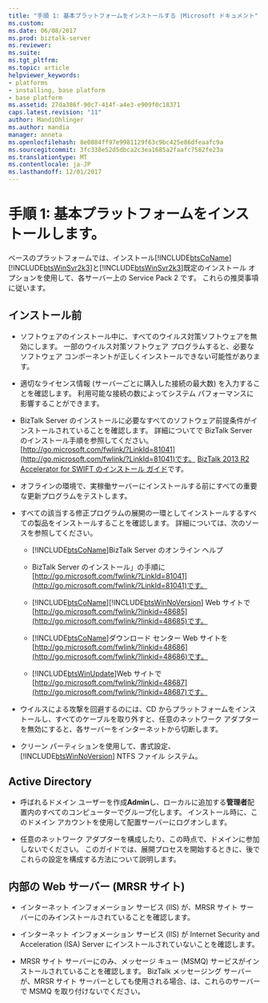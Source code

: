 ```yaml
---
title: "手順 1: 基本プラットフォームをインストールする |Microsoft ドキュメント"
ms.custom: 
ms.date: 06/08/2017
ms.prod: biztalk-server
ms.reviewer: 
ms.suite: 
ms.tgt_pltfrm: 
ms.topic: article
helpviewer_keywords:
- platforms
- installing, base platform
- base platform
ms.assetid: 27da386f-90c7-414f-a4e3-e909f0c18371
caps.latest.revision: "11"
author: MandiOhlinger
ms.author: mandia
manager: anneta
ms.openlocfilehash: 8e0884ff97e9981129f63c9bc425e86dfeaafc9a
ms.sourcegitcommit: 3fc338e52d5dbca2c3ea1685a2faafc7582fe23a
ms.translationtype: MT
ms.contentlocale: ja-JP
ms.lasthandoff: 12/01/2017
---
```

# <a name="step-1-installing-the-base-platform"></a>手順 1: 基本プラットフォームをインストールします。
ベースのプラットフォームでは、インストール[!INCLUDE[btsCoName](../../includes/btsconame-md.md)][!INCLUDE[btsWinSvr2k3](../../includes/btswinsvr2k3-md.md)]と[!INCLUDE[btsWinSvr2k3](../../includes/btswinsvr2k3-md.md)]既定のインストール オプションを使用して、各サーバー上の Service Pack 2 です。 これらの推奨事項に従います。  
  
## <a name="pre-installation"></a>インストール前  
  
-   ソフトウェアのインストール中に、すべてのウイルス対策ソフトウェアを無効にします。 一部のウイルス対策ソフトウェア プログラムすると、必要なソフトウェア コンポーネントが正しくインストールできない可能性があります。  
  
-   適切なライセンス情報 (サーバーごとに購入した接続の最大数) を入力することを確認します。 利用可能な接続の数によってシステム パフォーマンスに影響することができます。  
  
-   BizTalk Server のインストールに必要なすべてのソフトウェア前提条件がインストールされていることを確認します。 詳細についてで BizTalk Server のインストール手順を参照してください。 [http://go.microsoft.com/fwlink/?LinkId=81041](http://go.microsoft.com/fwlink/?LinkId=81041)です。 [BizTalk 2013 R2 Accelerator for SWIFT のインストール ガイド](http://msdn.microsoft.com/library/d2b4a9f3-baeb-4fbc-9fda-5e4178832cd1)です。  
  
-   オフラインの環境で、実稼働サーバーにインストールする前にすべての重要な更新プログラムをテストします。  
  
-   すべての該当する修正プログラムの展開の一環としてインストールするすべての製品をインストールすることを確認します。 詳細については、次のソースを参照してください。  
  
    -   [!INCLUDE[btsCoName](../../includes/btsconame-md.md)]BizTalk Server のオンライン ヘルプ  
  
    -   BizTalk Server のインストール」の手順に[http://go.microsoft.com/fwlink/?LinkId=81041](http://go.microsoft.com/fwlink/?LinkId=81041)です。  
  
    -   [!INCLUDE[btsCoName](../../includes/btsconame-md.md)][!INCLUDE[btsWinNoVersion](../../includes/btswinnoversion-md.md)] Web サイトで[http://go.microsoft.com/fwlink/?linkid=48685](http://go.microsoft.com/fwlink/?linkid=48685)です。  
  
    -   [!INCLUDE[btsCoName](../../includes/btsconame-md.md)]ダウンロード センター Web サイトを[http://go.microsoft.com/fwlink/?linkid=48686](http://go.microsoft.com/fwlink/?linkid=48686)です。  
  
    -   [!INCLUDE[btsWinUpdate](../../includes/btswinupdate-md.md)]Web サイトで[http://go.microsoft.com/fwlink/?linkid=48687](http://go.microsoft.com/fwlink/?linkid=48687)です。  
  
-   ウイルスによる攻撃を回避するのには、CD からプラットフォームをインストールし、すべてのケーブルを取り外すと、任意のネットワーク アダプターを無効にすると、各サーバーをインターネットから切断します。  
  
-   クリーン パーティションを使用して、書式設定、 [!INCLUDE[btsWinNoVersion](../../includes/btswinnoversion-md.md)] NTFS ファイル システム。  
  
## <a name="active-directory"></a>Active Directory  
  
-   呼ばれるドメイン ユーザーを作成**Admin**し、ローカルに追加する**管理者**配置内のすべてのコンピューターでグループ化します。 インストール時に、このドメイン アカウントを使用して配置サーバーにログオンします。  
  
-   任意のネットワーク アダプターを構成したり、この時点で、ドメインに参加しないでください。 このガイドでは、展開プロセスを開始するときに、後でこれらの設定を構成する方法について説明します。  
  
## <a name="internal-web-servers-mrsr-site"></a>内部の Web サーバー (MRSR サイト)  
  
-   インターネット インフォメーション サービス (IIS) が、MRSR サイト サーバーにのみインストールされていることを確認します。  
  
-   インターネット インフォメーション サービス (IIS) が Internet Security and Acceleration (ISA) Server にインストールされていないことを確認します。  
  
-   MRSR サイト サーバーにのみ、メッセージ キュー (MSMQ) サービスがインストールされていることを確認します。 BizTalk メッセージング サーバーが、MRSR サイト サーバーとしても使用される場合、は、これらのサーバーで MSMQ を取り付けないでください。